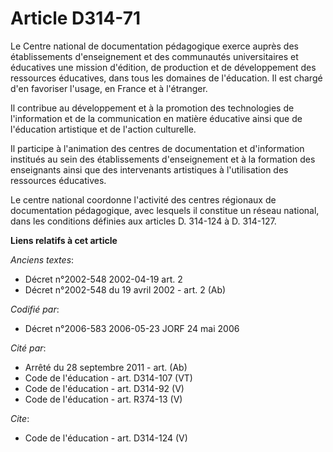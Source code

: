 # Article D314-71

Le Centre national de documentation pédagogique exerce auprès des établissements d'enseignement et des communautés
universitaires et éducatives une mission d'édition, de production et de développement des ressources éducatives, dans tous
les domaines de l'éducation. Il est chargé d'en favoriser l'usage, en France et à l'étranger. 

Il contribue au développement et à la promotion des technologies de l'information et de la communication en matière éducative
ainsi que de l'éducation artistique et de l'action culturelle. 

Il participe à l'animation des centres de documentation et d'information institués au sein des établissements d'enseignement
et à la formation des enseignants ainsi que des intervenants artistiques à l'utilisation des ressources éducatives. 

Le centre national coordonne l'activité des centres régionaux de documentation pédagogique, avec lesquels il constitue un
réseau national, dans les conditions définies aux articles D. 314-124 à D. 314-127.

**Liens relatifs à cet article**

_Anciens textes_:

  - Décret n°2002-548 2002-04-19 art. 2
  - Décret n°2002-548 du 19 avril 2002 - art. 2 (Ab)

_Codifié par_:

  - Décret n°2006-583 2006-05-23 JORF 24 mai 2006

_Cité par_:

  - Arrêté du 28 septembre 2011 - art. (Ab)
  - Code de l'éducation - art. D314-107 (VT)
  - Code de l'éducation - art. D314-92 (V)
  - Code de l'éducation - art. R374-13 (V)

_Cite_:

  - Code de l'éducation - art. D314-124 (V)
